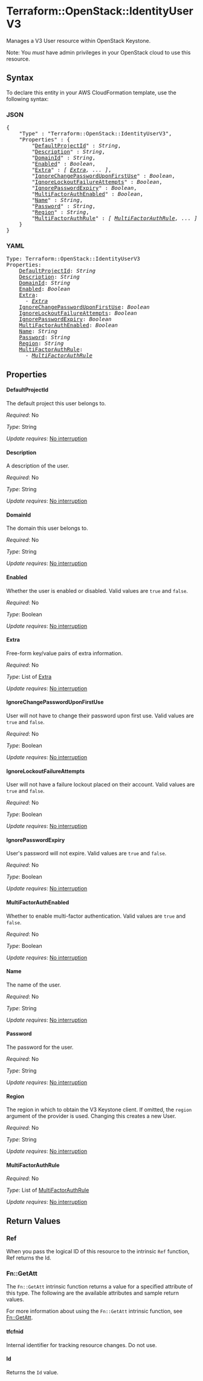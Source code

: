 # Terraform::OpenStack::IdentityUserV3

Manages a V3 User resource within OpenStack Keystone.

Note: You _must_ have admin privileges in your OpenStack cloud to use
this resource.

## Syntax

To declare this entity in your AWS CloudFormation template, use the following syntax:

### JSON

<pre>
{
    "Type" : "Terraform::OpenStack::IdentityUserV3",
    "Properties" : {
        "<a href="#defaultprojectid" title="DefaultProjectId">DefaultProjectId</a>" : <i>String</i>,
        "<a href="#description" title="Description">Description</a>" : <i>String</i>,
        "<a href="#domainid" title="DomainId">DomainId</a>" : <i>String</i>,
        "<a href="#enabled" title="Enabled">Enabled</a>" : <i>Boolean</i>,
        "<a href="#extra" title="Extra">Extra</a>" : <i>[ <a href="extra.md">Extra</a>, ... ]</i>,
        "<a href="#ignorechangepassworduponfirstuse" title="IgnoreChangePasswordUponFirstUse">IgnoreChangePasswordUponFirstUse</a>" : <i>Boolean</i>,
        "<a href="#ignorelockoutfailureattempts" title="IgnoreLockoutFailureAttempts">IgnoreLockoutFailureAttempts</a>" : <i>Boolean</i>,
        "<a href="#ignorepasswordexpiry" title="IgnorePasswordExpiry">IgnorePasswordExpiry</a>" : <i>Boolean</i>,
        "<a href="#multifactorauthenabled" title="MultiFactorAuthEnabled">MultiFactorAuthEnabled</a>" : <i>Boolean</i>,
        "<a href="#name" title="Name">Name</a>" : <i>String</i>,
        "<a href="#password" title="Password">Password</a>" : <i>String</i>,
        "<a href="#region" title="Region">Region</a>" : <i>String</i>,
        "<a href="#multifactorauthrule" title="MultiFactorAuthRule">MultiFactorAuthRule</a>" : <i>[ <a href="multifactorauthrule.md">MultiFactorAuthRule</a>, ... ]</i>
    }
}
</pre>

### YAML

<pre>
Type: Terraform::OpenStack::IdentityUserV3
Properties:
    <a href="#defaultprojectid" title="DefaultProjectId">DefaultProjectId</a>: <i>String</i>
    <a href="#description" title="Description">Description</a>: <i>String</i>
    <a href="#domainid" title="DomainId">DomainId</a>: <i>String</i>
    <a href="#enabled" title="Enabled">Enabled</a>: <i>Boolean</i>
    <a href="#extra" title="Extra">Extra</a>: <i>
      - <a href="extra.md">Extra</a></i>
    <a href="#ignorechangepassworduponfirstuse" title="IgnoreChangePasswordUponFirstUse">IgnoreChangePasswordUponFirstUse</a>: <i>Boolean</i>
    <a href="#ignorelockoutfailureattempts" title="IgnoreLockoutFailureAttempts">IgnoreLockoutFailureAttempts</a>: <i>Boolean</i>
    <a href="#ignorepasswordexpiry" title="IgnorePasswordExpiry">IgnorePasswordExpiry</a>: <i>Boolean</i>
    <a href="#multifactorauthenabled" title="MultiFactorAuthEnabled">MultiFactorAuthEnabled</a>: <i>Boolean</i>
    <a href="#name" title="Name">Name</a>: <i>String</i>
    <a href="#password" title="Password">Password</a>: <i>String</i>
    <a href="#region" title="Region">Region</a>: <i>String</i>
    <a href="#multifactorauthrule" title="MultiFactorAuthRule">MultiFactorAuthRule</a>: <i>
      - <a href="multifactorauthrule.md">MultiFactorAuthRule</a></i>
</pre>

## Properties

#### DefaultProjectId

The default project this user belongs to.

_Required_: No

_Type_: String

_Update requires_: [No interruption](https://docs.aws.amazon.com/AWSCloudFormation/latest/UserGuide/using-cfn-updating-stacks-update-behaviors.html#update-no-interrupt)

#### Description

A description of the user.

_Required_: No

_Type_: String

_Update requires_: [No interruption](https://docs.aws.amazon.com/AWSCloudFormation/latest/UserGuide/using-cfn-updating-stacks-update-behaviors.html#update-no-interrupt)

#### DomainId

The domain this user belongs to.

_Required_: No

_Type_: String

_Update requires_: [No interruption](https://docs.aws.amazon.com/AWSCloudFormation/latest/UserGuide/using-cfn-updating-stacks-update-behaviors.html#update-no-interrupt)

#### Enabled

Whether the user is enabled or disabled. Valid
values are `true` and `false`.

_Required_: No

_Type_: Boolean

_Update requires_: [No interruption](https://docs.aws.amazon.com/AWSCloudFormation/latest/UserGuide/using-cfn-updating-stacks-update-behaviors.html#update-no-interrupt)

#### Extra

Free-form key/value pairs of extra information.

_Required_: No

_Type_: List of <a href="extra.md">Extra</a>

_Update requires_: [No interruption](https://docs.aws.amazon.com/AWSCloudFormation/latest/UserGuide/using-cfn-updating-stacks-update-behaviors.html#update-no-interrupt)

#### IgnoreChangePasswordUponFirstUse

User will not have to
change their password upon first use. Valid values are `true` and `false`.

_Required_: No

_Type_: Boolean

_Update requires_: [No interruption](https://docs.aws.amazon.com/AWSCloudFormation/latest/UserGuide/using-cfn-updating-stacks-update-behaviors.html#update-no-interrupt)

#### IgnoreLockoutFailureAttempts

User will not have a failure
lockout placed on their account. Valid values are `true` and `false`.

_Required_: No

_Type_: Boolean

_Update requires_: [No interruption](https://docs.aws.amazon.com/AWSCloudFormation/latest/UserGuide/using-cfn-updating-stacks-update-behaviors.html#update-no-interrupt)

#### IgnorePasswordExpiry

User's password will not expire.
Valid values are `true` and `false`.

_Required_: No

_Type_: Boolean

_Update requires_: [No interruption](https://docs.aws.amazon.com/AWSCloudFormation/latest/UserGuide/using-cfn-updating-stacks-update-behaviors.html#update-no-interrupt)

#### MultiFactorAuthEnabled

Whether to enable multi-factor
authentication. Valid values are `true` and `false`.

_Required_: No

_Type_: Boolean

_Update requires_: [No interruption](https://docs.aws.amazon.com/AWSCloudFormation/latest/UserGuide/using-cfn-updating-stacks-update-behaviors.html#update-no-interrupt)

#### Name

The name of the user.

_Required_: No

_Type_: String

_Update requires_: [No interruption](https://docs.aws.amazon.com/AWSCloudFormation/latest/UserGuide/using-cfn-updating-stacks-update-behaviors.html#update-no-interrupt)

#### Password

The password for the user.

_Required_: No

_Type_: String

_Update requires_: [No interruption](https://docs.aws.amazon.com/AWSCloudFormation/latest/UserGuide/using-cfn-updating-stacks-update-behaviors.html#update-no-interrupt)

#### Region

The region in which to obtain the V3 Keystone client.
If omitted, the `region` argument of the provider is used. Changing this
creates a new User.

_Required_: No

_Type_: String

_Update requires_: [No interruption](https://docs.aws.amazon.com/AWSCloudFormation/latest/UserGuide/using-cfn-updating-stacks-update-behaviors.html#update-no-interrupt)

#### MultiFactorAuthRule

_Required_: No

_Type_: List of <a href="multifactorauthrule.md">MultiFactorAuthRule</a>

_Update requires_: [No interruption](https://docs.aws.amazon.com/AWSCloudFormation/latest/UserGuide/using-cfn-updating-stacks-update-behaviors.html#update-no-interrupt)

## Return Values

### Ref

When you pass the logical ID of this resource to the intrinsic `Ref` function, Ref returns the Id.

### Fn::GetAtt

The `Fn::GetAtt` intrinsic function returns a value for a specified attribute of this type. The following are the available attributes and sample return values.

For more information about using the `Fn::GetAtt` intrinsic function, see [Fn::GetAtt](https://docs.aws.amazon.com/AWSCloudFormation/latest/UserGuide/intrinsic-function-reference-getatt.html).

#### tfcfnid

Internal identifier for tracking resource changes. Do not use.

#### Id

Returns the <code>Id</code> value.

